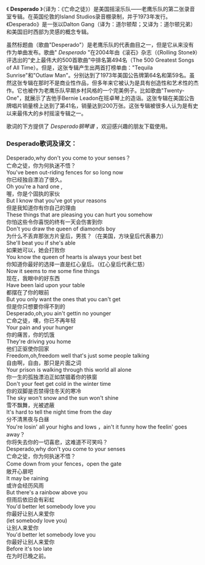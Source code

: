 

《 **Desperado** 》（译为：《亡命之徒》）是美国摇滚乐队——老鹰乐队的第二张录音室专辑。在英国伦敦的Island
Studios录音棚录制，并于1973年发行。《Desperado》是一张以Dalton
Gang（译为：道尔顿帮；又译为：道尔顿兄弟）和美国旧时西部为灵感的概念专辑。

虽然标题曲（歌曲"Desperado"）是老鹰乐队的代表曲目之一，但是它从来没有作为单曲发布。歌曲" _Desperado_
"在2004年由《滚石》杂志（《Rolling Stone》）评选出的“史上最伟大的500首歌曲”中排名第494名（The 500 Greatest
Songs of All Time）。但是，这张专辑产生出两首打榜单曲："Tequila Sunrise"和"Outlaw
Man"。分别达到了1973年美国公告牌第64名和第59名。虽然这张专辑在那时不是商业性作品，但多年来它被认为是具有创造性和艺术性的杰作。它也被作为老鹰乐队早期乡村风格的一个完美例子。比如歌曲"Twenty-
One"，就展示了吉他手Bernie
Leadon在班卓琴上的造诣。这张专辑在美国公告牌唱片销量榜上达到了第41名，销量达到200万张。这张专辑被很多人认为是有史以来最伟大的乡村摇滚专辑之一。

歌词的下方提供了 _Desperado钢琴谱_ ，欢迎感兴趣的朋友下载使用。

### Desperado歌词及译文：

Desperado,why don't you come to your senses？  
亡命之徒，你为何执迷不悟？  
You've been out-riding fences for so long now  
你已经独自漂泊了很久。  
Oh you're a hard one ,  
喔，你是个固执的家伙  
But I know that you've got your reasons  
但是我知道你有你自己的理由  
These things that are pleasing you can hurt you somehow  
你怕这些令你喜悦的终有一天会伤害到你  
Don't you draw the queen of diamonds boy  
为什么不丢弃那张方片皇后，男孩？（在美国，方块皇后代表暴力）  
She'll beat you if she's able  
如果她可以，她会打败你  
You know the queen of hearts is always your best bet  
你知道你最好的选择一直是红心皇后。（红心皇后代表仁慈）  
Now it seems to me some fine things  
现在，我眼中的好东西  
Have been laid upon your table  
都摆在了你的眼前  
But you only want the ones that you can't get  
但是你只想要你得不到的  
Desperado,oh,you ain't gettin no younger  
亡命之徒，噢，你已不再年轻  
Your pain and your hunger  
你的痛苦，你的饥饿  
They're driving you home  
他们正驱使你回家  
Freedom,oh,freedom well that's just some people talking  
自由啊，自由，那只是片面之词  
Your prison is walking through this world all alone  
你一生的孤独漂泊正如禁锢着你的铁窗  
Don't your feet get cold in the winter time  
你的双脚是否禁得住冬天的寒冷  
The sky won't snow and the sun won't shine  
雪不飘舞，光被遮蔽  
It's hard to tell the night time from the day  
分不清黑夜与白昼  
You're losin' all your highs and lows ，ain't it funny how the feelin' goes
away？  
你将失去你的一切喜悲，这难道不可笑吗？  
Desperado,why don't you come to your senses  
亡命之徒，你为何执迷不悟？  
Come down from your fences，open the gate  
敞开心扉吧  
It may be raining  
或许会经历风雨  
But there's a rainbow above you  
但雨后依旧会有彩虹  
You'd better let somebody love you  
你最好让别人来爱你  
(let somebody love you)  
让别人来爱你  
You'd better let somebody love you  
你最好让别人来爱你  
Before it's too late  
在为时已晚之前。

